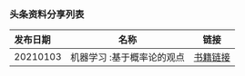 ### 头条资料分享列表

| 发布日期       | 名称 |         链接 |
| :--------- | :--: | :-----------: |
| 20210103     |  机器学习 :基于概率论的观点 |     [书籍链接](https://github.com/probml/pml-book/releases/download/2020-12-28/pml1-2020-12-28.pdf) |
